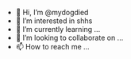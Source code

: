 - 👋 Hi, I’m @mydogdied
- 👀 I’m interested in shhs
- 🌱 I’m currently learning ...
- 💞️ I’m looking to collaborate on ...
- 📫 How to reach me ...

<!---
mydogdied/mydogdied is a ✨ special ✨ repository because its `README.md` (this file) appears on your GitHub profile.
You can click the Preview link to take a look at your changes.
--->
